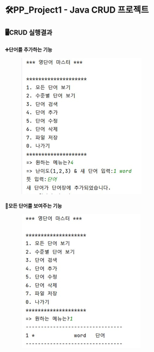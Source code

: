# 🛠PP_Project1 - Java CRUD 프로젝트

## 🖥CRUD 실행결과
### ➕단어를 추가하는 기능
<html>
  <div align="center">
     <img src = "https://github.com/chanmi12/PP_Project1/blob/master/screenshot/%EB%8B%A8%EC%96%B4%20%EC%A0%80%EC%9E%A5%20%EC%8A%A4%ED%81%AC%EB%A6%B0%EC%83%B7.jpg?raw=true">
  </div>
     </html>
     
### 🔎모든 단어를 보여주는 기능
<html>
  <div align="center">
     <img src = "https://github.com/chanmi12/PP_Project1/blob/master/screenshot/%EB%AA%A8%EB%93%A0%20%EB%8B%A8%EC%96%B4%20%EB%B3%B4%EA%B8%B0%20%EC%8A%A4%ED%81%AC%EB%A6%B0%EC%83%B7.jpg?raw=true">
  </div>
     </html>
